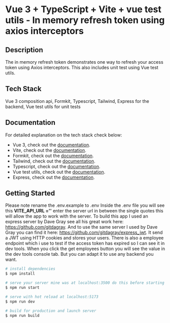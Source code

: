 # Vue 3 + TypeScript + Vite + vue test utils - In memory refresh token using axios interceptors

## Description

The in memory refresh token demonstrates one way to refresh your access token using Axios interceptors. This also includes unit test using Vue test utils.

## Tech Stack

Vue 3 composition api, Formkit, Typescript, Tailwind, Express for the backend, Vue test utils for unit tests

## Documentation

For detailed explanation on the tech stack check below:

- Vue 3, check out the [documentation](https://vuejs.org/).
- Vite, check out the [documentation](https://vitejs.dev/).
- Formkit, check out the [documentation](https://formkit.com/).
- Tailwind, check out the [documentation](https://tailwindcss.com/).
- Typescript, check out the [documentation](https://www.typescriptlang.org/).
- Vue test utils, check out the [documentation](https://test-utils.vuejs.org/).
- Express, check out the [documentation](https://expressjs.com/).

## Getting Started

Please note rename the .env.example to .env
Inside the .env file you will see this **VITE_API_URL =''** enter the server url in between the single quotes this will allow the app to work with the server. To build this app I used an express server by Dave Gray see all his great work here: https://github.com/gitdagray. And to use the same server I used by Dave Gray you can find it here: https://github.com/gitdagray/express_jwt. It send a JWT using HTTP cookies and stores your users. There is also a employee endpoint which i use to test if the access token has expired so I can see it in dev tools. When you click the get employees button you will see the value in the dev tools console tab. But you can adapt it to use any backend you want.

```bash
# install dependencies
$ npm install

# serve your server mine was at localhost:3500 do this before starting the app or it will not work. Yours may be different
$ npm run start

# serve with hot reload at localhost:5173
$ npm run dev

# build for production and launch server
$ npm run build
```

